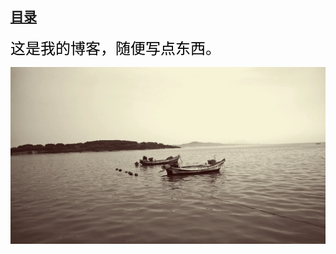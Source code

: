 <!-- 这是主页文件 -->
## [目录](catalogue.md) 
<font face="微软雅黑" color=black size=5>这是我的博客，随便写点东西。</font>

<audio autoplay="autoplay" loop="loop" height="100" width="100">
  <source src="Music.mp3" type="audio/mp3" />
  <embed height="100" width="100" src="Music.mp3" />
</audio>  

![](images/Sea.webp)
